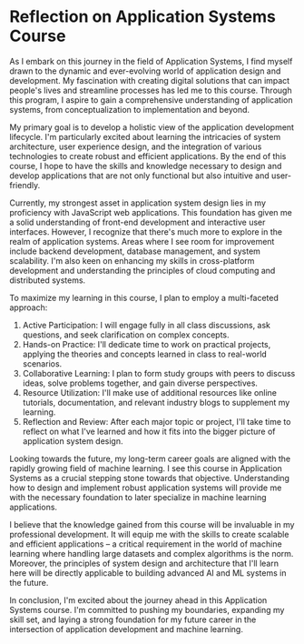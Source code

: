 # Reflection on Application Systems Course

As I embark on this journey in the field of Application Systems, I find myself drawn to the dynamic and ever-evolving world of application design and development. My fascination with creating digital solutions that can impact people's lives and streamline processes has led me to this course. Through this program, I aspire to gain a comprehensive understanding of application systems, from conceptualization to implementation and beyond.

My primary goal is to develop a holistic view of the application development lifecycle. I'm particularly excited about learning the intricacies of system architecture, user experience design, and the integration of various technologies to create robust and efficient applications. By the end of this course, I hope to have the skills and knowledge necessary to design and develop applications that are not only functional but also intuitive and user-friendly.

Currently, my strongest asset in application system design lies in my proficiency with JavaScript web applications. This foundation has given me a solid understanding of front-end development and interactive user interfaces. However, I recognize that there's much more to explore in the realm of application systems. Areas where I see room for improvement include backend development, database management, and system scalability. I'm also keen on enhancing my skills in cross-platform development and understanding the principles of cloud computing and distributed systems.

To maximize my learning in this course, I plan to employ a multi-faceted approach:

1. Active Participation: I will engage fully in all class discussions, ask questions, and seek clarification on complex concepts.
2. Hands-on Practice: I'll dedicate time to work on practical projects, applying the theories and concepts learned in class to real-world scenarios.
3. Collaborative Learning: I plan to form study groups with peers to discuss ideas, solve problems together, and gain diverse perspectives.
4. Resource Utilization: I'll make use of additional resources like online tutorials, documentation, and relevant industry blogs to supplement my learning.
5. Reflection and Review: After each major topic or project, I'll take time to reflect on what I've learned and how it fits into the bigger picture of application system design.

Looking towards the future, my long-term career goals are aligned with the rapidly growing field of machine learning. I see this course in Application Systems as a crucial stepping stone towards that objective. Understanding how to design and implement robust application systems will provide me with the necessary foundation to later specialize in machine learning applications.

I believe that the knowledge gained from this course will be invaluable in my professional development. It will equip me with the skills to create scalable and efficient applications – a critical requirement in the world of machine learning where handling large datasets and complex algorithms is the norm. Moreover, the principles of system design and architecture that I'll learn here will be directly applicable to building advanced AI and ML systems in the future.

In conclusion, I'm excited about the journey ahead in this Application Systems course. I'm committed to pushing my boundaries, expanding my skill set, and laying a strong foundation for my future career in the intersection of application development and machine learning.
